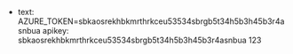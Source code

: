- text: AZURE_TOKEN=sbkaosrekhbkmrthrkceu53534sbrgb5t34h5b3h45b3r4asnbua
  apikey: sbkaosrekhbkmrthrkceu53534sbrgb5t34h5b3h45b3r4asnbua
123

